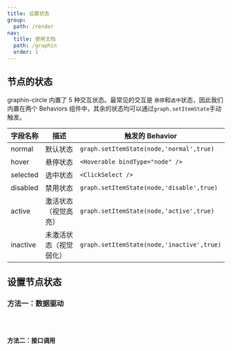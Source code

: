```yaml
---
title: 设置状态
group:
  path: /render
nav:
  title: 使用文档
  path: /graphin
  order: 1
---
```


## 节点的状态

graphin-circle 内置了 5 种交互状态。最常见的交互是 `悬停`和`选中`状态，因此我们内置在两个 Behaviors 组件中，其余的状态均可以通过`graph.setItemState`手动触发。

| 字段名称 | 描述                   | 触发的 Behavior                            |
| -------- | ---------------------- | ------------------------------------------ |
| normal   | 默认状态               | `graph.setItemState(node,'normal',true)`   |
| hover    | 悬停状态               | `<Hoverable bindType="node" />`            |
| selected | 选中状态               | `<ClickSelect />`                          |
| disabled | 禁用状态               | `graph.setItemState(node,'disable',true)`  |
| active   | 激活状态（视觉高亮）   | `graph.setItemState(node,'active',true)`   |
| inactive | 未激活状态（视觉弱化） | `graph.setItemState(node,'inactive',true)` |

## 设置节点状态

### 方法一：数据驱动

<code src='./demos/data-driven.tsx'>

### 方法二：接口调用

<code src='./demos/edge-status.tsx'>

